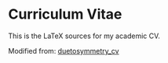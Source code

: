 # Curriculum Vitae

This is the LaTeX sources for my academic CV.

Modified from: [duetosymmetry_cv](https://github.com/duetosymmetry/cv)